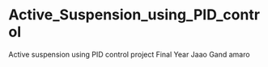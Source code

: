 # Active_Suspension_using_PID_control
Active suspension using PID control project Final Year
Jaao Gand amaro
